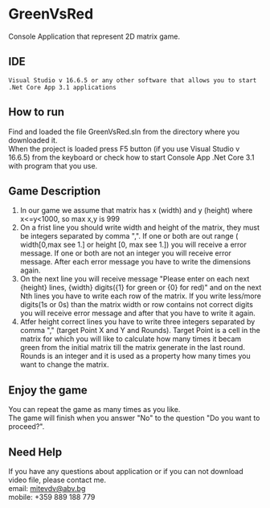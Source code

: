 # GreenVsRed
Console Application that represent 2D matrix game.

## IDE
```
Visual Studio v 16.6.5 or any other software that allows you to start .Net Core App 3.1 applications
```

## How to run
Find and loaded the file GreenVsRed.sln from the directory where you downloaded it.</br>
When the project is loaded press F5 button (if you use Visual Studio v 16.6.5) from the keyboard or check how to start Console App .Net Core 3.1 with program that you use.</br>

## Game Description
1. In our game we assume that matrix has x (width) and y (height) where x<=y<1000, so max x,y is 999</br>
2. On a frist line you should write width and height of the matrix, they must be integers separated by comma ",". If one or both are out range ( width[0,max see 1.] or height [0, max see 1.]) you will receive a error message. If one or both are not an integer you will receive error message. After each error message you have to write the dimensions again.
3. On the next line you will receive message "Please enter on each next {height} lines, {width} digits({1} for green or {0} for red)" and on the next Nth lines you have to write each row of the matrix. If you write less/more digits(1s or 0s) than the matrix width or row contains not correct digits you will receive error message and after that you have to write it again.</br>
5. Atfer height correct lines you have to write three integers separated by comma "," (target Point X and Y and Rounds). Target Point is a cell in the matrix for which you will like to calculate how many times it becam green from the initial matrix till the matrix generate in the last round. Rounds is an integer and it is used as a property how many times you want to change the matrix.</br>   

## Enjoy the game
You can repeat the game as many times as you like.</br>
The game will finish when you answer "No" to the question "Do you want to proceed?".</br>

## Need Help
If you have any questions about application or if you can not download video file, please contact me.</br>
email: mitevdv@abv.bg</br>
mobile: +359 889 188 779</br>